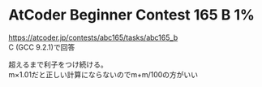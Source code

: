 # AtCoder Beginner Contest 165 B 1%  
https://atcoder.jp/contests/abc165/tasks/abc165_b  
C (GCC 9.2.1)で回答  

超えるまで利子をつけ続ける。  
m×1.01だと正しい計算にならないのでm+m/100の方がいい
